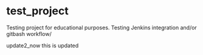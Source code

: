 # test_project
Testing project for educational purposes.
Testing Jenkins integration and/or gitbash workflow/

update2_now this is updated
